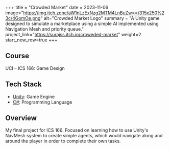 +++
title = "Crowded Market"
date = 2023-11-06
image="https://img.itch.zone/aW1nLzExNzg2MTM4LnBuZw==/315x250%23c/4GomOe.png"
alt="Crowded Market Logo"
summary = "A Unity game designed to simulate a marketplace using a simple AI implemented using Navigation Mesh and priority queue."
project_link="https://surajss.itch.io/croweded-market"
weight=2
start_new_row=true
+++

## Course
UCI – ICS 166: Game Design

## Tech Stack
* [Unity](https://unity.com/): Game Engine
* [C#](https://learn.microsoft.com/en-us/dotnet/csharp/): Programming Language

## Overview
My final project for ICS 166. Focused on learning how to use Unity's NavMesh system to create simple agents, which would navigate along and around the player in order to complete their own tasks.